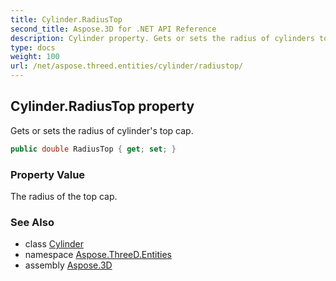 ```yaml
---
title: Cylinder.RadiusTop
second_title: Aspose.3D for .NET API Reference
description: Cylinder property. Gets or sets the radius of cylinders top cap
type: docs
weight: 100
url: /net/aspose.threed.entities/cylinder/radiustop/
---
```

## Cylinder.RadiusTop property

Gets or sets the radius of cylinder's top cap.

```csharp
public double RadiusTop { get; set; }
```

### Property Value

The radius of the top cap.

### See Also

* class [Cylinder](../)
* namespace [Aspose.ThreeD.Entities](../../../aspose.threed.entities/)
* assembly [Aspose.3D](../../../)


